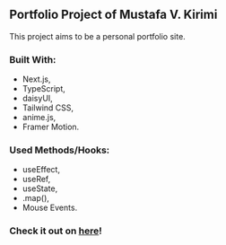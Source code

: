 ## Portfolio Project of Mustafa V. Kirimi

This project aims to be a personal portfolio site.

### Built With:

- Next.js,
- TypeScript,
- daisyUI,
- Tailwind CSS,
- anime.js,
- Framer Motion.

### Used Methods/Hooks:

- useEffect,
- useRef,
- useState,
- .map(),
- Mouse Events.

### Check it out on [here](https://mvkirimi.com)!
